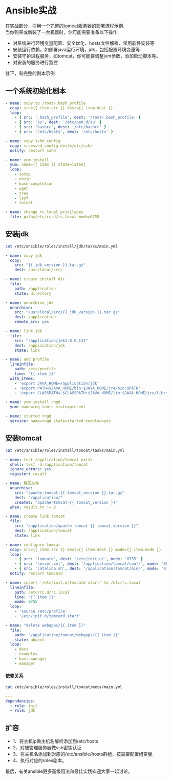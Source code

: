 

# Ansible实战

在实战部分，引用一个完整的tomcat服务器的部署流程示例.  
当你购买或新装了一台机器时，你可能需要准备以下操作:

- 对系统进行环境变量配置、安全优化、hosts文件解析、常用软件安装等
- 安装运行依赖，如部署java运行环境，jdk，包括配置环境变量等
- 安装守护进程服务，如tomcat，你可能要调整jvm参数，添加启动脚本等。
- 对安装的服务进行监控

往下，有完整的剧本示例

## 一个系统初始化剧本

```yaml
- name: copy to /root/.bash_profile
  copy: src={{ item.src }} dest={{ item.dest }}
  loop:
    - { src: '.bash_profile', dest: '/root/.bash_profile' }
    - { src: 'su', dest: '/etc/pam.d/su' }
    - { src: 'bashrc', dest: '/etc/bashrc' }
    - { src: '/etc/hosts', dest: '/etc/hosts' }

- name: copy sshd_config
  copy: src=sshd_config dest=/etc/ssh/
  notify: restart sshd

- name: yum install
  yum: name={{ item }} state=latest
  loop:
    - iotop
    - unzip
    - bash-completion
    - wget
    - tree
    - lsof
    - telnet

- name: change rc.local privileges
  file: path=/etc/rc.d/rc.local mode=0755
```

## 安装jdk

```sh
cat /etc/ansible/roles/install/jdk/tasks/main.yml
```

```yaml
- name: copy jdk
  copy:
    src: "{{ jdk_version }}.tar.gz"
    dest: /usr/local/src/

- name: create install dir
  file:
    path: /application
    state: directory

- name: unarchive jdk
  unarchive:
    src: "/usr/local/src/{{ jdk_version }}.tar.gz"
    dest: /application
    remote_src: yes

- name: link jdk
  file:
    src: "/application/jdk1.8.0_131"
    dest: /application/jdk
    state: link

- name: add profile
  lineinfile:
    path: /etc/profile
    line: "{{ item }}"
  with_items:
    - 'export JAVA_HOME=/application/jdk'
    - 'export PATH=$JAVA_HOME/bin:$JAVA_HOME/jre/bin:$PATH'
    - 'export CLASSPATH=.$CLASSPATH:$JAVA_HOME/lib:$JAVA_HOME/jre/lib:$JAVA_HOME/lib/tools.jar'

- name: yum install rngd
  yum: name=rng-tools state=present

- name: started rngd
  service: name=rngd state=started enabled=yes
```

## 安装tomcat

```sh
cat /etc/ansible/roles/install/tomcat/tasks/main.yml
```

```yaml
- name: test /application/tomcat exist
  shell: test -d /application/tomcat
  ignore_errors: yes
  register: result

- name: 解压文件
  unarchive:
    src: "apache-tomcat-{{ tomcat_version }}.tar.gz"
    dest: "/application/"
    creates: "apache-tomcat-{{ tomcat_version }}"
  when: result.rc != 0

- name: create link tomcat
  file:
    src: "/application/apache-tomcat-{{ tomcat_version }}"
    dest: /application/tomcat
    state: link

- name: configure tomcat
  copy: src={{ item.src }} dest={{ item.dest }} mode={{ item.mode }}
  loop:
    - { src: 'tomcatd', dest: '/etc/init.d/', mode: '0755' }
    - { src: 'server.xml', dest: '/application/tomcat/conf/', mode: '0600' }
    - { src: 'catalina.sh', dest: '/application/tomcat/bin/', mode: '0750' }
  notify: restart tomcatd

- name: insert '/etc/init.d/tmocatd start' to /etc/rc.local
  lineinfile:
    path: /etc/rc.d/rc.local
    line: "{{ item }}"
    mode: 0755
  loop:
    - 'source /etc/profile'
    - '/etc/init.d/tomcatd start'

- name: "delete webapps/{{ item }}"
  file:
    path: "/application/tomcat/webapps/{{ item }}"
    state: absent
  loop:
    - docs
    - examples
    - host-manager
    - manager
```

#### 依赖关系

```sh
cat /etc/ansible/roles/install/tomcat/meta/main.yml
```

```yaml
---
dependencies:
  - role: init
  - role: jdk
```

## 扩容

- 1、将主机ip做主机名解析添加到/etc/hosts
- 2、对被管理服务器做ssh密钥认证
- 3、将主机名添加到对应的/etc/ansible/hosts群组，按需要配置组变量.
- 4、执行对应的roles剧本。

最后，有关ansible更多高级用法和最佳实践欢迎大家一起讨论。
